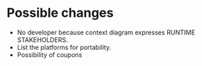 # Possible changes

  - No developer because context diagram expresses RUNTIME STAKEHOLDERS.
  - List the platforms for portability.
  - Possibility of coupons
